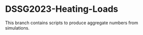 # DSSG2023-Heating-Loads

This branch contains scripts to produce aggregate numbers from simulations. 
